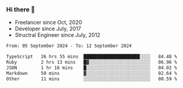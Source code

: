 ### Hi there 👋

- Freelancer since Oct, 2020
- Developer since July, 2017
- Structral Engineer since July, 2012

<!--START_SECTION:waka-->

```txt
From: 05 September 2024 - To: 12 September 2024

TypeScript   26 hrs 55 mins  █████████████████████░░░░   84.48 %
Ruby         2 hrs 13 mins   █▓░░░░░░░░░░░░░░░░░░░░░░░   06.96 %
JSON         1 hr 16 mins    █░░░░░░░░░░░░░░░░░░░░░░░░   04.02 %
Markdown     50 mins         ▓░░░░░░░░░░░░░░░░░░░░░░░░   02.64 %
Other        11 mins         ░░░░░░░░░░░░░░░░░░░░░░░░░   00.59 %
```

<!--END_SECTION:waka-->

